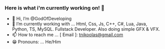 ### Here is what i'm currently working on! 👋

- 👋 Hi, I’m @GodOfDeveloping
- 🌱 I’m currently working with ... Html, Css, Js, C++, C#, Lua, Java, Python, TS, MySQL. Fullstack Developer. Also doing simple GFX & VFX.
- 📫 How to reach me ... [ Email ]: tnikoolas@gmail.com
- 😁 Pronouns: ... He/Him
